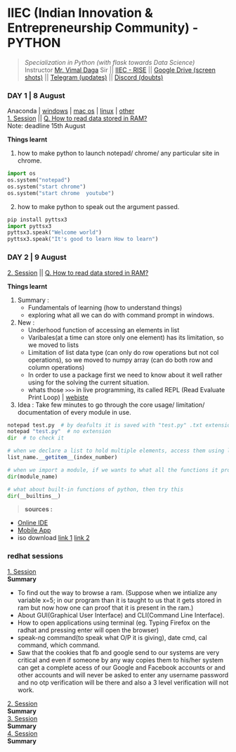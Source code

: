 # IIEC (Indian Innovation & Entrepreneurship Community) - PYTHON 
>  *Specialization in Python (with flask towards Data Science)*   
Instructor [Mr. Vimal Daga](https://www.linkedin.com/in/vimaldaga/) Sir || [IIEC - RISE](https://www.linkedin.com/company/iiec-rise/) || [Google Drive (screen shots)](https://drive.google.com/drive/folders/1RAJNUsdK2TWK94rrByaouXPkKDlR6-vb) || [Telegram (updates)](https://t.me/joinchat/AAAAAFepWVRLIsjqwCO6_w) || [Discord (doubts)](https://discord.com/invite/DqAgTT)

### DAY 1 | 8 August    
Anaconda | [windows](https://repo.anaconda.com/archive/Anaconda3-2020.07-Windows-x86_64.exe) | [mac os](https://repo.anaconda.com/archive/Anaconda3-2020.07-MacOSX-x86_64.pkg
) | [linux](https://repo.anaconda.com/archive/Anaconda3-2020.07-Linux-x86_64.sh
) | [other](https://www.anaconda.com/products/individual)   
[1. Session](https://www.youtube.com/watch?v=VW0PUBSxVxg&feature=youtu.be) || [Q. How to read data stored in RAM?](https://www.linkedin.com/posts/iiec-rise_how-to-read-the-entire-data-from-the-ram-activity-6698235562727411712-VhnS)    
Note: deadline 15th August    

**Things learnt**   
1. how to make python to launch notepad/ chrome/ any particular site in chrome.
``` python    
import os   
os.system("notepad")
os.system("start chrome")
os.system("start chrome  youtube")
```   
2. how to make python to speak out the argument passed.   
``` python
pip install pyttsx3
import pyttsx3
pyttsx3.speak("Welcome world")
pyttsx3.speak("It's good to learn How to learn")
```     
### DAY 2 | 9 August
[2. Session](https://www.youtube.com/watch?v=Mk3HvO3YEl8&feature=youtu.be) || [Q. How to read data stored in RAM?](https://www.linkedin.com/posts/iiec-rise_how-to-read-the-entire-data-from-the-ram-activity-6698235562727411712-VhnS)

**Things learnt**
1. Summary : 
    -  Fundamentals of learning (how to understand things)
    -  exploring what all we can do with command prompt in windows.
2. New :
    -  Underhood function of accessing an elements in list
    -  Varibales(at a time can store only one element) has its limitation, so we moved to lists
    -  Limitation of list data type (can only do row operations but not col operations), so we moved to numpy array (can do both row and column operations)
    -  In order to use a package first we need to know about it well rather using for the solving the current situation.
    -  whats those `>>>`  in live programming, its called REPL (Read Evaluate Print Loop) | [webiste](https://repl.it/languages/python3)
3. Idea : Take few minutes to go through the core usage/ limitation/ documentation of every module in use.
``` python
notepad test.py  # by deafults it is saved with "test.py" .txt extension
notepad "test.py"  # no extension
dir  # to check it

# when we declare a list to hold multiple elements, access them using list_name[index_number], the underhood function is 
list_name.__getitem__(index_number)

# when we import a module, if we wants to what all the functions it provides
dir(module_name)

# what about built-in functions of python, then try this
dir(__builtins__)
```     
>  **sources :**
-  [Online IDE ](http://repl.it)
-  [Mobile App](https://play.google.com/store/apps/details?id=ru.iiec.pydroid3)     
-  iso download [link 1](https://drive.google.com/file/d/1nZVXCVOy41LjAyOAiHMcNgFIwUlJYw16/view?usp=sharing)   [link 2](https://ia801004.us.archive.org/4/items/rhel-8.0-x86_64-dvd/rhel-8.0-x86_64-dvd_archive.torrent)        

### redhat sessions     
[1. Session](https://youtu.be/8Q83qs2MAVA)      
**Summary**      
-  To find out the way to browse a ram. (Suppose when we intialize any variable x=5; in our program than it is taught to us that it gets stored in ram but now how one can proof that it is present in the ram.) 
-  About GUI(Graphical User Interface) and CLI(Command Line Interface). 
-  How to open applications using terminal (eg. Typing Firefox on the radhat and pressing enter will open the browser) 
-  speak-ng command(to speak what O/P it is giving), date cmd, cal command, which command. 
-  Saw that the cookies that fb and google send to our systems are very critical and even if someone by any way copies them to his/her system can get a complete acess of our Google and Facebook accounts or and other accounts and will never be asked to enter any username password and no otp verification will be there and also  a 3 level verification will not work.

[2. Session](https://youtu.be/JBNvnINsswo)      
**Summary**      
[3. Session](https://youtu.be/lpZysBJ2CRA)      
**Summary**         
[4. Session](https://youtu.be/aPyJQVC6R9E)      
**Summary** 

